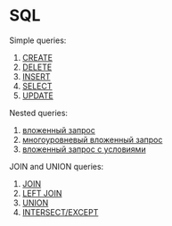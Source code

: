 # SQL
Simple queries:
1. [CREATE](https://github.com/ChosenOnelru/SQL/blob/2da38e24a3c9eef20a38845fe29834eebf8cc852/Simple%20queries/1%20CREATE.sql)
2. [DELETE](https://github.com/ChosenOnelru/SQL/blob/2da38e24a3c9eef20a38845fe29834eebf8cc852/Simple%20queries/2%20DELETE.sql)
3. [INSERT](https://github.com/ChosenOnelru/SQL/blob/2da38e24a3c9eef20a38845fe29834eebf8cc852/Simple%20queries/3%20INSERT.sql)
4. [SELECT](https://github.com/ChosenOnelru/SQL/blob/2da38e24a3c9eef20a38845fe29834eebf8cc852/Simple%20queries/4%20SELECT.sql)
5. [UPDATE](https://github.com/ChosenOnelru/SQL/blob/2da38e24a3c9eef20a38845fe29834eebf8cc852/Simple%20queries/5%20UPDATE.sql)

Nested queries:
1. [вложенный запрос](https://github.com/ChosenOnelru/SQL/blob/2da38e24a3c9eef20a38845fe29834eebf8cc852/Nested%20queries/1.sql)
2. [многоуровневый вложенный запрос](https://github.com/ChosenOnelru/SQL/blob/2da38e24a3c9eef20a38845fe29834eebf8cc852/Nested%20queries/2.sql)
3. [вложенный запрос с условиями](https://github.com/ChosenOnelru/SQL/blob/2da38e24a3c9eef20a38845fe29834eebf8cc852/Nested%20queries/3.sql)

JOIN and UNION queries:
1. [JOIN](https://github.com/ChosenOnelru/SQL/blob/2da38e24a3c9eef20a38845fe29834eebf8cc852/JOIN%20and%20UNION%20queries/1.%20INNER%20JOIN.sql)
2. [LEFT JOIN](https://github.com/ChosenOnelru/SQL/blob/2da38e24a3c9eef20a38845fe29834eebf8cc852/JOIN%20and%20UNION%20queries/2.%20LEFT%20JOIN.sql)
3. [UNION](https://github.com/ChosenOnelru/SQL/blob/2da38e24a3c9eef20a38845fe29834eebf8cc852/JOIN%20and%20UNION%20queries/3.%20UNION.sql)
4. [INTERSECT/EXCEPT](https://github.com/ChosenOnelru/SQL/blob/2da38e24a3c9eef20a38845fe29834eebf8cc852/JOIN%20and%20UNION%20queries/4.%20INTERSECT.sql)